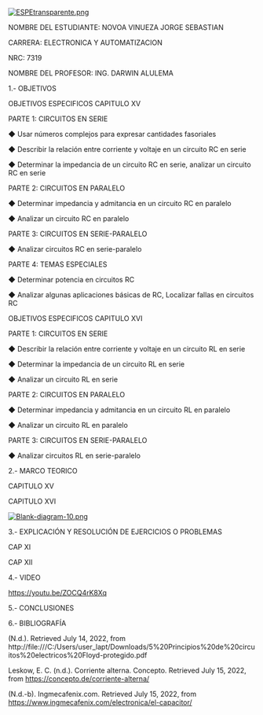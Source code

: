 [![ESPEtransparente.png](https://i.postimg.cc/nhpFH4dr/ESPEtransparente.png)](https://postimg.cc/RNp5dHxx)
                                                                        


NOMBRE DEL ESTUDIANTE: NOVOA VINUEZA JORGE SEBASTIAN 
  
CARRERA: ELECTRONICA Y AUTOMATIZACION 

NRC: 7319

NOMBRE DEL PROFESOR: ING. DARWIN ALULEMA



1.- OBJETIVOS 

OBJETIVOS ESPECIFICOS CAPITULO XV

PARTE 1: CIRCUITOS EN SERIE

◆ Usar números complejos para expresar cantidades fasoriales

◆ Describir la relación entre corriente y voltaje en un circuito RC en serie

◆ Determinar la impedancia de un circuito RC en serie, analizar un circuito RC en serie

PARTE 2: CIRCUITOS EN PARALELO

◆ Determinar impedancia y admitancia en un circuito RC en paralelo

◆ Analizar un circuito RC en paralelo

PARTE 3: CIRCUITOS EN SERIE-PARALELO

◆ Analizar circuitos RC en serie-paralelo

PARTE 4: TEMAS ESPECIALES

◆ Determinar potencia en circuitos RC

◆ Analizar algunas aplicaciones básicas de RC, Localizar fallas en circuitos RC

OBJETIVOS ESPECIFICOS CAPITULO XVI

PARTE 1: CIRCUITOS EN SERIE

◆ Describir la relación entre corriente y voltaje en un circuito RL en serie

◆ Determinar la impedancia de un circuito RL en serie

◆ Analizar un circuito RL en serie

PARTE 2: CIRCUITOS EN PARALELO

◆ Determinar impedancia y admitancia en un circuito RL en paralelo

◆ Analizar un circuito RL en paralelo

PARTE 3: CIRCUITOS EN SERIE-PARALELO

◆ Analizar circuitos RL en serie-paralelo


2.- MARCO TEORICO 

CAPITULO 	XV


CAPITULO XVI

[![Blank-diagram-10.png](https://i.postimg.cc/d1VQz5FS/Blank-diagram-10.png)](https://postimg.cc/mcKG9NtQ)


3.- EXPLICACIÓN Y RESOLUCIÓN DE EJERCICIOS O PROBLEMAS

CAP XI

CAP XII

4.- VIDEO

https://youtu.be/ZOCQ4rK8Xq 

5.- CONCLUSIONES


6.- BIBLIOGRAFÍA

(N.d.). Retrieved July 14, 2022, from http://file:///C:/Users/user_lapt/Downloads/5%20Principios%20de%20circuitos%20electricos%20Floyd-protegido.pdf

Leskow, E. C. (n.d.). Corriente alterna. Concepto. Retrieved July 15, 2022, from https://concepto.de/corriente-alterna/

(N.d.-b). Ingmecafenix.com. Retrieved July 15, 2022, from https://www.ingmecafenix.com/electronica/el-capacitor/
